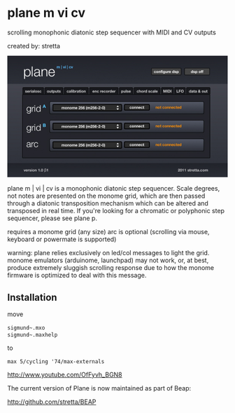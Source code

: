 # plane m vi cv

scrolling monophonic diatonic step sequencer with MIDI and CV outputs

created by: stretta

![](plane2.jpg)

plane m | vi | cv is a monophonic diatonic step sequencer. Scale degrees, not notes are presented on the monome grid, which are then passed through a diatonic transposition mechanism which can be altered and transposed in real time. If you're looking for a chromatic or polyphonic step sequencer, please see plane p.

requires a monome grid (any size)
arc is optional (scrolling via mouse, keyboard or powermate is supported)

warning: plane relies exclusively on led/col messages to light the grid. monome emulators (arduinome, launchpad) may not work, or, at best, produce extremely sluggish scrolling response due to how the monome firmware is optimized to deal with this message. 

## Installation

move

	sigmund~.mxo
	sigmund~.maxhelp

to

	max 5/cycling '74/max-externals

http://www.youtube.com/OfFyvh_BGN8

The current version of Plane is now maintained as part of Beap:

http://github.com/stretta/BEAP